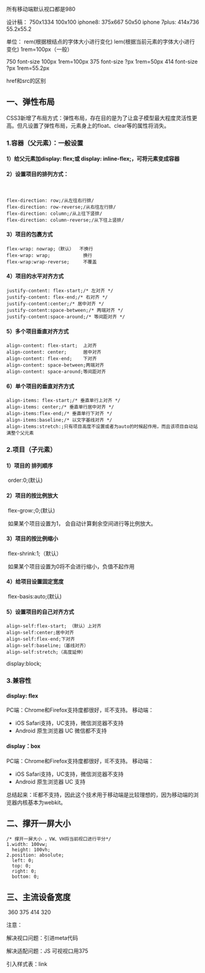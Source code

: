 所有移动端默认视口都是980

设计稿：		750x1334 	100x100
iphone8:		375x667 	50x50
iphone 7plus:	414x736 	55.2x55.2

单位：
	  rem(根据根结点的字体大小进行变化)
	  lem(根据当前元素的字体大小进行变化)
1rem=100px（一般）

750 font-size 100px  1rem=100px
375 font-size ?px   1rem=50px
414 font-size ?px 1rem=55.2px



href和src的区别







## 一、弹性布局

CSS3新增了布局方式：弹性布局，存在目的是为了让盒子模型最大程度灵活性更高。但凡设置了弹性布局，元素身上的float、clear等的属性将消失。

### 1.容器（父元素）：一般设置

#### 	1）给父元素加display: flex;或	display: inline-flex;，可将元素变成容器

#### 	2）设置项目的排列方式：

​			

	flex-direction: row;/从左往右行排/
	flex-direction: row-reverse;/从右往左行排/
	flex-direction: column;/从上往下竖排/
	flex-direction: column-reverse;/从下往上竖排/


#### 	3）项目的包裹方式



	flex-wrap: nowrap;（默认）  不换行
	flex-wrap: wrap;			换行
	flex-wrap:wrap-reverse; 	不覆盖


#### 	4）项目的水平对齐方式



	justify-content: flex-start;/* 左对齐 */
	justify-content: flex-end;/* 右对齐 */
	justify-content:center;/* 居中对齐 */
	justify-content:space-between;/* 两端对齐 */
	justify-content:space-around;/* 等间距对齐 */


#### 	5）多个项目垂直对齐方式



	align-content: flex-start;	上对齐
	align-content: center; 		居中对齐
	align-content: flex-end;	下对齐
	align-content: space-between;两端对齐
	align-content: space-around;等间距对齐


#### 	6）单个项目的垂直对齐方式



	align-items: flex-start;/* 垂直单行上对齐 */
	align-items: center;/* 垂直单行居中对齐 */
	align-items:flex-end;/* 垂直单行下对齐 */
	align-items:baseline;/* 以文字基线对齐 */
	align-items:stretch:;只有项目高度不设置或者为auto的时候起作用，而且该项目自动站满整个父元素
### 2.项目（子元素）

#### 	1）项目的 排列顺序

​		order:0;(默认) 

#### 	2）项目的按比例放大

​		flex-grow:;0;(默认) 

​		如果某个项目设置为1，  会自动计算剩余空间进行等比例放大。

#### 	3）项目的按比例缩小

​		flex-shrink:1;（默认）

​		如果某个项目设置为0将不会进行缩小，负值不起作用

#### 	4）给项目设置固定宽度

​		flex-basis:auto;(默认)

#### 	5）设置项目的自己对齐方式



	align-self:flex-start; （默认）上对齐
	align-self:center;居中对齐
	align-self:flex-end;下对齐
	align-self:baseline;（基线对齐）
	align-self:stretch;（高度延伸）

display:block;

### 3.兼容性

#### display: flex

PC端：Chrome和Firefox支持度都很好，IE不支持。 
移动端：

- iOS Safari支持，UC支持，微信浏览器不支持
- Android 原生浏览器 UC 微信都不支持

#### display：box

PC端：Chrome和Firefox支持度都很好，IE不支持。 
移动端：

- iOS Safari支持，UC支持，微信浏览器不支持
- Android 原生浏览器 UC 支持

总结起来：IE都不支持，因此这个技术用于移动端是比较理想的，因为移动端的浏览器内核基本为webkit。

## 二、撑开一屏大小



	/* 撑开一屏大小 ，VW、VH将当前视口进行平分*/
	1.width: 100vw;
	  height: 100vh;
	2.position: absolute;
	  left: 0;
	  top: 0;
	  right: 0;
	  bottom: 0;


## 

## 三、主流设备宽度

​	360   375   414    320



注意：

解决视口问题：引进meta代码

解决适配问题：JS		可视视口用375

引入样式表：link